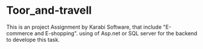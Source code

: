 # Toor_and-travell
This is an project Assignment by Karabi Software, that include "E-commerce and E-shopping".
using of Asp.net or SQL server for the backend to develope this task.

